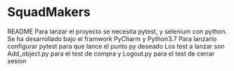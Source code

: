 # SquadMakers
README
Para lanzar el proyecto se necesita pytest, y selenium con python.
Se ha desarrollado bajo el framwork PyCharm y Python3.7
Para lanzarlo configurar pytest para que lance el punto py deseado
Los test a lanzar son Add_object.py para el test de compra y Logout.py para el test de cerrar sesion
